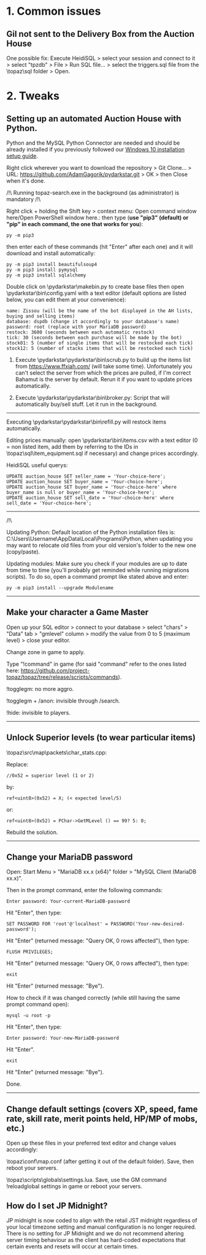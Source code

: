 # 1. Common issues

## Gil not sent to the Delivery Box from the Auction House

One possible fix: Execute HeidiSQL > select your session and connect to it > select "tpzdb" > File > Run SQL file... > select the triggers.sql file from the \topaz\sql folder > Open.

# 2. Tweaks

## Setting up an automated Auction House with Python.

Python and the MySQL Python Connector are needed and should be already installed if you previously followed our [Windows 10 installation setup guide](https://github.com/project-topaz/topaz/wiki/Server-Setup-and-Maintenance-[Windows-10]).

Right click wherever you want to download the repository > Git Clone... > URL: https://github.com/AdamGagorik/pydarkstar.git > OK > then Close when it's done.

/!\ Running topaz-search.exe in the background (as administrator) is mandatory /!\

Right click + holding the Shift key > context menu: Open command window here/Open PowerShell window here.: then type (**use "pip3" (default) or "pip" in each command, the one that works for you**):

```
py -m pip3
```

then enter each of these commands (hit "Enter" after each one) and it will download and install automatically:

```
py -m pip3 install beautifulsoup4
py -m pip3 install pymysql
py -m pip3 install sqlalchemy
```

Double click on \pydarkstar\makebin.py to create base files then open \pydarkstar\bin\config.yaml with a text editor (default options are listed below, you can edit them at your convenience):

```
name: Zissou (will be the name of the bot displayed in the AH lists, buying and selling items)
database: dspdb (change it accordingly to your database's name)
password: root (replace with your MariaDB password)
restock: 3600 (seconds between each automatic restock)
tick: 30 (seconds between each purchase will be made by the bot)
stock01: 5 (number of single items that will be restocked each tick)
stock12: 5 (number of stacks items that will be restocked each tick)
```

1. Execute \pydarkstar\pydarkstar\bin\scrub.py to build up the items list from https://www.ffxiah.com/ (will take some time). Unfortunately you can't select the server from which the prices are pulled, if I'm correct Bahamut is the server by default. Rerun it if you want to update prices automatically.

2. Execute \pydarkstar\pydarkstar\bin\broker.py: Script that will automatically buy/sell stuff. Let it run in the background.

---

Executing \pydarkstar\pydarkstar\bin\refill.py will restock items automatically.

Editing prices manually: open \pydarkstar\bin\items.csv with a text editor (0 = non listed item, add them by referring to the IDs in \topaz\sql\item_equipment.sql if necessary) and change prices accordingly.

HeidiSQL useful querys:

```
UPDATE auction_house SET seller_name = 'Your-choice-here';
UPDATE auction_house SET buyer_name = 'Your-choice-here';
UPDATE auction_house SET buyer_name = 'Your-choice-here' where buyer_name is null or buyer_name = 'Your-choice-here';
UPDATE auction_house SET sell_date = 'Your-choice-here' where sell_date = 'Your-choice-here';
```

---

/!\

Updating Python: Default location of the Python installation files is: C:\Users\Username\AppData\Local\Programs\Python, when updating you may want to relocate old files from your old version's folder to the new one (copy/paste).

Updating modules: Make sure you check if your modules are up to date from time to time (you'll probably get reminded while running migrations scripts). To do so, open a command prompt like stated above and enter:
```
py -m pip3 install --upgrade Modulename
```

---

## Make your character a Game Master

Open up your SQL editor > connect to your database > select "chars" > "Data" tab > "gmlevel" column > modify the value from 0 to 5 (maximum level) > close your editor.

Change zone in game to apply.

Type "!command" in game (for said "command" refer to the ones listed here: https://github.com/project-topaz/topaz/tree/release/scripts/commands).

!togglegm: no more aggro.

!togglegm + /anon: invisible through /search.

!hide: invisible to players.

---

## Unlock Superior levels (to wear particular items)

\topaz\src\map\packets\char_stats.cpp:

Replace:
```
//0x52 = superior level (1 or 2)
```

by:
```
ref<uint8>(0x52) = X; (< expected level/5)
```

or:
```
ref<uint8>(0x52) = PChar->GetMLevel () == 99? 5: 0;
```
Rebuild the solution.

---

## Change your MariaDB password

Open: Start Menu > "MariaDB xx.x (x64)" folder > "MySQL Client (MariaDB xx.x)".

Then in the prompt command, enter the following commands:

```
Enter password: Your-current-MariaDB-password
```
Hit "Enter", then type:

```
SET PASSWORD FOR 'root'@'localhost' = PASSWORD('Your-new-desired-password');
```
Hit "Enter" (returned message: "Query OK, 0 rows affected"), then type:

```
FLUSH PRIVILEGES;
```
Hit "Enter" (returned message: "Query OK, 0 rows affected"), then type:

```
exit
```
Hit "Enter" (returned message: "Bye").

How to check if it was changed correctly (while still having the same prompt command open):

```
mysql -u root -p
```
Hit "Enter", then type:
```
Enter password: Your-new-MariaDB-password
```
Hit "Enter".
```
exit
```
Hit "Enter" (returned message: "Bye").

Done.

---

## Change default settings (covers XP, speed, fame rate, skill rate, merit points held, HP/MP of mobs, etc.)

Open up these files in your preferred text editor and change values accordingly: 

\topaz\conf\map.conf (after getting it out of the default folder). Save, then reboot your servers.

\topaz\scripts\globals\settings.lua. Save, use the GM command !reloadglobal settings in game or reboot your servers.

## How do I set JP Midnight?

JP midnight is now coded to align with the retail JST midnight regardless of your local timezone setting and manual configuration is no longer required. There is no setting for JP Midnight and we do not recommend altering server timing behaviour as the client has hard-coded expectations that certain events and resets will occur at certain times.